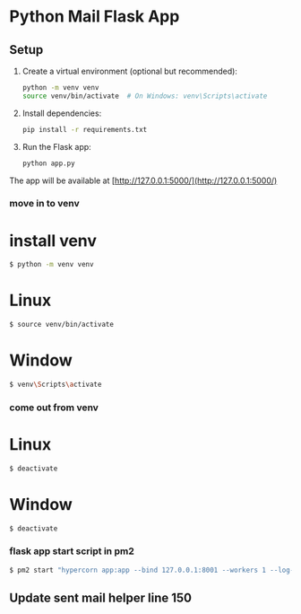 # Python Mail Flask App

## Setup

1. Create a virtual environment (optional but recommended):
   ```bash
   python -m venv venv
   source venv/bin/activate  # On Windows: venv\Scripts\activate
   ```

2. Install dependencies:
   ```bash
   pip install -r requirements.txt
   ```

3. Run the Flask app:
   ```bash
   python app.py
   ```

The app will be available at [http://127.0.0.1:5000/](http://127.0.0.1:5000/) 


###  move in to venv

# install venv
```bash
$ python -m venv venv
```
# Linux
```bash
$ source venv/bin/activate
```
# Window
```bash
$ venv\Scripts\activate
```



### come out from venv

# Linux
```bash
$ deactivate
```
# Window
```bash
$ deactivate
```

### flask app start script in pm2
```bash
$ pm2 start "hypercorn app:app --bind 127.0.0.1:8001 --workers 1 --log-level debug" --name python-app
```


## Update sent mail helper line 150 
